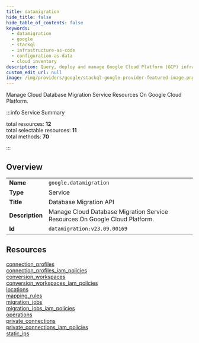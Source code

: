 ```yaml
---
title: datamigration
hide_title: false
hide_table_of_contents: false
keywords:
  - datamigration
  - google
  - stackql
  - infrastructure-as-code
  - configuration-as-data
  - cloud inventory
description: Query, deploy and manage Google Cloud Platform (GCP) infrastructure and resources using SQL
custom_edit_url: null
image: /img/providers/google/stackql-google-provider-featured-image.png
---
```

Manage Cloud Database Migration Service Resources On Google Cloud Platform.  
    
:::info Service Summary

<div class="row">
<div class="providerDocColumn">
<span>total resources:&nbsp;<b>12</b></span><br />
<span>total selectable resources:&nbsp;<b>11</b></span><br />
<span>total methods:&nbsp;<b>70</b></span><br />
</div>
</div>

:::

## Overview
<table><tbody>
<tr><td><b>Name</b></td><td><code>google.datamigration</code></td></tr>
<tr><td><b>Type</b></td><td>Service</td></tr>
<tr><td><b>Title</b></td><td>Database Migration API</td></tr>
<tr><td><b>Description</b></td><td>Manage Cloud Database Migration Service Resources On Google Cloud Platform.</td></tr>
<tr><td><b>Id</b></td><td><code>datamigration:v23.09.00169</code></td></tr>
</tbody></table>

## Resources
<div class="row">
<div class="providerDocColumn">
<a href="/providers/google/datamigration/connection_profiles/">connection_profiles</a><br />
<a href="/providers/google/datamigration/connection_profiles_iam_policies/">connection_profiles_iam_policies</a><br />
<a href="/providers/google/datamigration/conversion_workspaces/">conversion_workspaces</a><br />
<a href="/providers/google/datamigration/conversion_workspaces_iam_policies/">conversion_workspaces_iam_policies</a><br />
<a href="/providers/google/datamigration/locations/">locations</a><br />
<a href="/providers/google/datamigration/mapping_rules/">mapping_rules</a><br />
</div>
<div class="providerDocColumn">
<a href="/providers/google/datamigration/migration_jobs/">migration_jobs</a><br />
<a href="/providers/google/datamigration/migration_jobs_iam_policies/">migration_jobs_iam_policies</a><br />
<a href="/providers/google/datamigration/operations/">operations</a><br />
<a href="/providers/google/datamigration/private_connections/">private_connections</a><br />
<a href="/providers/google/datamigration/private_connections_iam_policies/">private_connections_iam_policies</a><br />
<a href="/providers/google/datamigration/static_ips/">static_ips</a><br />
</div>
</div>
